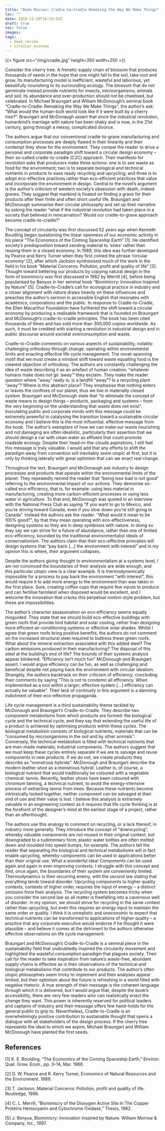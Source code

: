 ```yaml
---
title: "Book Review: Cradle-to-Cradle Remaking the Way We Make Things"
loc: ""
date: 2018-11-20T16:54:55Z
draft: true
toc: false
images:
tags:
  - book_review
  - circular_economy
---
```

{{< figure src="/img/cradle.jpg" height=350 width=250 >}}

Consider the cherry tree. A frenetic supply chain of blossom that produces thousands of seeds in the hope that one might fall to the soil, take root and grow. Its manufacturing model is inefficient, wasteful and laborious, yet beautifully nourishing to its surrounding ecology. The blossom that do not germinate instead provide nutrients for insects, microorganisms, animals and soil; its abundance and over-production should not be chastised, but celebrated. In Michael Braungart and William McDonough’s seminal book “Cradle-to-Cradle: Remaking the Way We Make Things”, the author’s ask: “What would the human-built world look like if it were built by a cherry tree?”. Braungart and McDonaugh assert that since the industrial revolution, humankind’s marriage with nature has been shaky and is now, in the 21st century, going through a messy, complicated divorce.

The authors argue that our conventional cradle-to-grave manufacturing and consumption processes are deeply flawed in their linearity and their contempt they show for the environment. They compel the reader to drive a personal and corporate paradigm shift toward a circular design economy – their so-called cradle-to-cradle (C2C) approach. Their manifesto for revolution asks that producers make three actions: one is to see waste as food for the environment; two is to separate biological and technical nutrients in products to ease ready recycling and upcycling; and three is to adopt eco-effective practices rather than eco-efficient practices that value and incorporate the environment in design. Central to the novel’s argument is the author’s criticism of western society’s obsession with death, indeed graves. They suggest that mankind is fixated on finding a grave for their products after their finite and often short useful life. Braungart and McDonough summarise their circular philosophy and set up their narrative by asking the reader “what if the industrial revolution had taken place in a society that believed in reincarnation? Would our cradle-to-grave approach become cradle-to-cradle?”

The concept of circularity was first discussed 52 years ago when Kenneth Boudling began questioning the linear openness of our economic activity in his piece “The Economics of the Coming Spaceship Earth” [1]. He identified society’s predisposition toward sending material to ‘sinks’ rather than reusing them in a closed economy. In 1989, this idea was further developed by Pearce and Kerry Turner when they first coined the phrase ‘circular economy’ [2],   after which Jackson synthesised much of the work in the field in his book “Material Concerns: Pollution, profit and quality of life” [3]. Thought toward bettering our products by copying natural design in the form of biomimicry was first discussed in 1982 by Merrill [4], before being popularised by Benyus in her seminal book “Biomimicry: Innovation Inspired by Nature” [5]. Cradle-to-Cradle’s call for ecological practice in industry and a closer alignment with nature draws heavily on these influences and preaches the author’s sermon in accessible English that resonates with academics, corporations and the public. In response to Cradle-to-Cradle, the Ellen Macarthur Foundation have furthered the shift toward a circular economy by producing a realisable framework that is founded on Braungart and McDonough’s cradle-to-cradle principles. The book has been cited thousands of times and has sold more than 300,000 copies worldwide. As such, it must be credited with starting a revolution in industrial design and in public discourse around societal overconsumption and waste.

Cradle-to-Cradle comments on various aspects of sustainability, notably: challenging orthodoxy through change, operating within environmental limits and enacting effective life cycle management. The novel-spanning motif that we must create a mindset shift toward waste equalling food is the clearest objection of orthodoxy. The authors are constantly challenging the idea of waste describing it as an artefact of human creation; “whatever humans make does not go ‘away’” they exclaim. They make the reader question where “away” really is; is a landfill “away”? Is a recycling plant “away”? Where is this abstract place? They emphasise that nothing enters or leaves the confines of our planet, thus we live in materially closed system. Braungart and McDonough state that “to eliminate the concept of waste means to design things – products, packaging and systems – from the very beginning on the understanding that waste does not exist”. Inoculating public and corporate minds with this message could be extremely powerful in catalysing the transition toward a sustainable circular economy and I believe this is the most influential, effective message from the book. The author’s exemplars of how we can make our waste nourishing and not damaging are often idealistic, particularly their assertion that we should design a car with clean water as effluent that could promote roadside ecology. Despite their head-in-the-clouds aspirations, I still feel this message is truly valuable. I would add that any efforts to shift the paradigm away from convention will inevitably seem utopic at first, but it is only by thinking laterally with great optimism that can we enact real change.

Throughout the text, Braungart and McDonaugh ask industry to design processes and products that operate within the environmental limits of the planet. They repeatedly remind the reader that “being less-bad is not good” referring to the environmental impact of our actions. They demonise so-called eco-efficiency, that is, for example: using less material in manufacturing, creating more carbon-efficient processes or using less water in agriculture. To that end, McDonough was quoted in an interview with the National Press Club as saying “If you want to go to Mexico, and you’re driving toward Canada, even if you slow down you’re still going to Canada”. Instead the authors ask the reader: “What would it mean to be 100% good?”, by that they mean operating with eco-effectiveness; designing systems so they are in deep symbiosis with nature. In doing so they say we can strive for a future of abundance, rather than one of limited eco-efficiency, bounded by the traditional environmentalist ideals of conservationism. The authors claim that their eco-effective principles will design systems that “pay back […] the environment with interest” and in my opinion this is where, their argument collapses.

Despite the authors giving thought to environmentalism at a systems level, I am not convinced the boundaries of their analysis are wide enough, and this particular utopic view is a clear example. It is thermodynamically impossible for a process to pay back the environment “with interest”, this would require it to add more energy to the environment than was taken in the first place. Sure, creating coffee cups that require few inputs to produce and can fertilise farmland when disposed would be excellent, and I welcome the innovation that cracks this perpetual motion-style problem, but these are impossibilities.

The author’s character assassination on eco-efficiency seems equally misguided. They state that we should build eco-effective buildings with green roofs that provide bird habitat and solar cooling, rather than designing more efficient air-conditioning systems or effective solar shades. Whilst I agree that green roofs bring positive benefits, the authors do not comment on the increased structural steel required to buttress these green roofs. What about the mineral extraction associated with this added steel? The carbon emissions produced in their manufacturing? The disposal of this steel at the building’s end of life? The bounds of their systems analysis appear blinkered. “Efficiency isn’t much fun” McDonough and Braungart assert. I would argue efficiency can be fun, as well as challenging and beneficial despite not paying back the environment with circular idealism. Strangely, the authors backtrack on their criticism of efficiency, concluding their comments by saying “This is not to condemn all efficiency. When implemented as a tool within a larger, effective system […] efficiency can actually be valuable”. Their lack of continuity in this argument is a damning indictment of their eco-effective propaganda.

Life cycle management is a third sustainability theme tackled by McDonough and Braungart’s Cradle-to-Cradle. They describe two component metabolisms from which products are formed: the biological cycle and the technical cycle, and they say that extending the useful life of a product is achieved by optimising products within these cycles. The biological metabolism consists of biological nutrients; materials that can be “consumed by microorganisms in the soil and by other animals”. Conversely, the technical metabolism is filled with technical nutrients that are man-made materials; industrial components. The authors suggest that we must keep these cycles entirely separate if we are to salvage and reuse components in new products. If we do not, we create products they describe as “monstrous hybrids”. McDonough and Braungart describe the modern leather shoe as a monstrous hybrid. Leather is, of course, a biological nutrient that would traditionally be coloured with a vegetable chemical: tannis. Recently, leather shoes have been coloured with chromium tanning, a technical nutrient, to avoid the energy-intensive process of extracting tannis from trees. Because these nutrients become intrinsically locked together, neither component can be salvaged at their end of use and their value is lost. I believe this analysis is extremely valuable in an engineering context as it requires that life cycle thinking is at the forefront of the designer’s mind at the earliest stage of a project, rather than an afterthought.

The authors use this analogy to comment on recycling, or a lack thereof, in industry more generally. They introduce the concept of “downcycling”, whereby valuable components are not reused in their original context, but downgraded to a rudimentary form; plastic water bottles are often melted down and moulded into speed bumps, for example. The authors tell the reader that separating the biological and technical metabolisms will in fact enable upcycling, whereby components can be used in applications better than their original use. What a wonderful idea! Components can be used again and again in ever-improving contexts. I struggle with this concept and find, once again, the boundaries of their system are conveniently limited. Thermodynamics is their recurring enemy, with the second law stating that everything tends toward disorder. Upcycling components to higher quality contexts, contexts of higher order, requires the input of energy – a distinct omission from their analysis. The recycling system becomes tricky when you consider the second law as all matter is freefalling into a cavernous well of disorder. In my opinion, we should strive for recycling in the same context rather than upcycling, but even this requires an energy input to maintain the same order or quality. I think it is unrealistic and uneconomic to expect that technical nutrients can be transformed to applications of higher quality – a practice that any corporate executive would endorse if he thought it were plausible – and believe it comes at the detriment to the authors otherwise effective observations on life cycle management.

Braungart and McDonough’s Cradle-to-Cradle is a seminal piece in the sustainability field that undoubtedly inspired the circularity movement and highlighted the wasteful consumption paradigm that plagues society. Their call for the reader to take inspiration from nature’s waste-free, abundant supply chains is effective as is their observations of the technical and biological metabolisms that contribute to our products. The author’s often utopic philosophies seem tricky to implement and their analyses appear limited, but their optimism about the future is refreshing in a world filled with negative rhetoric. A true strength of their message is the coherent language through which it is delivered, but I would argue that, despite the book’s accessibility, there are very few readers who can realistically enact the change they want. This power is inherently reserved for political leaders and captains of industry and their message offers few hand-holds for the general public to grip to. Nevertheless, Cradle-to-Cradle is an overwhelmingly positive contribution to sustainable thought that opens a dialogue with all stakeholders of the design process. If the cherry tree represents the ideal to which we aspire, Michael Braungart and William McDonough have planted the first seeds.

## References

[1]        K. E. Boulding, “The Economics of the Coming Spaceship Earth,” Environ. Qual. Grow. Econ., pp. 3–14, Mar. 1966.

[2]        D. W. Pearce and R. Kerry Turner, Economics of Natural Resources and the Environment. 1989.

[3]        T. Jackson, Material Concerns: Pollution, profit and quality of life. Routledge, 1996.

[4]        C. L. Merrill, “Biomimicry of the Dioxygen Active Site In The Copper Proteins Hemocyanin and Cytochrome Oxidase,” Thesis, 1982.

[5]        J. Benyus, Biomimicry: Innovation Inspired by Nature. William Morrow & Company, Inc., 1997.
